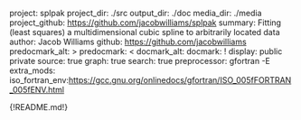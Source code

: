 project: splpak
project_dir: ./src
output_dir: ./doc
media_dir: ./media
project_github: https://github.com/jacobwilliams/splpak
summary: Fitting (least squares) a multidimensional cubic spline to arbitrarily located data
author: Jacob Williams
github: https://github.com/jacobwilliams
predocmark_alt: >
predocmark: <
docmark_alt:
docmark: !
display: public
         private
source: true
graph: true
search: true
preprocessor: gfortran -E
extra_mods: iso_fortran_env:https://gcc.gnu.org/onlinedocs/gfortran/ISO_005fFORTRAN_005fENV.html

{!README.md!}
